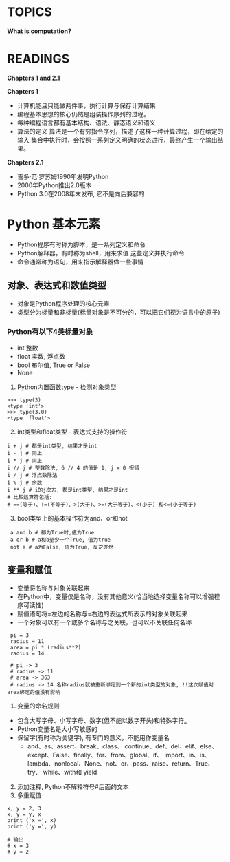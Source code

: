 # TOPICS
**What is computation?**

# READINGS
**Chapters 1 and 2.1**

**Chapters 1**
- 计算机能且只能做两件事，执行计算与保存计算结果
- 编程基本思想的核心仍然是组装操作序列的过程。
- 每种编程语言都有基本结构、语法、静态语义和语义
- 算法的定义
算法是一个有穷指令序列，描述了这样一种计算过程，即在给定的输入 集合中执行时，会按照一系列定义明确的状态进行，最终产生一个输出结果。

**Chapters 2.1**
- 吉多·范·罗苏姆1990年发明Python
- 2000年Python推出2.0版本
- Python 3.0在2008年末发布, 它不是向后兼容的

# Python 基本元素
- Python程序有时称为脚本，是一系列定义和命令
- Python解释器，有时称为shell，用来求值 这些定义并执行命令
- 命令通常称为语句，用来指示解释器做一些事情

## 对象、表达式和数值类型
- 对象是Python程序处理的核心元素
- 类型分为标量和非标量(标量对象是不可分的，可以把它们视为语言中的原子)

### Python有以下4类标量对象
- int 整数
- float 实数, 浮点数
- bool 布尔值, True or False
- None

1. Python内置函数type - 检测对象类型
```
>>> type(3)
<type 'int'>
>>> type(3.0)
<type 'float'>
```
2. int类型和float类型 - 表达式支持的操作符
```
i + j # 都是int类型, 结果才是int
i - j # 同上
i * j # 同上
i // j # 整数除法, 6 // 4 的值是 1, j = 0 报错
i / j # 浮点数除法
i % j # 余数
i ** j # i的j次方, 都是int类型, 结果才是int
# 比较运算符包括:
# ==(等于)、!=(不等于)、>(大于)、>=(大于等于)、<(小于) 和<=(小于等于)
```
3. bool类型上的基本操作符为and、or和not
```
 a and b # 都为True时,值为True
 a or b # a和b至少一个True, 值为true
 not a # a为False, 值为True, 反之亦然
```

## 变量和赋值
- 变量将名称与对象关联起来
- 在Python中，变量仅是名称，没有其他意义(恰当地选择变量名称可以增强程序可读性)
- 赋值语句将=左边的名称与=右边的表达式所表示的对象关联起来
- 一个对象可以有一个或多个名称与之关联，也可以不关联任何名称
```
 pi = 3
 radius = 11
 area = pi * (radius**2)
 radius = 14

 # pi -> 3
 # radius -> 11
 # area -> 363
 # radius -> 14 名称radius就被重新绑定到一个新的int类型的对象, !!这次赋值对area绑定的值没有影响
```
1. 变量的命名规则
- 包含大写字母、小写字母、数字(但不能以数字开头)和特殊字符_
- Python变量名是大小写敏感的
- 保留字(有时称为关键字), 有专门的意义，不能用作变量名
  - and、as、assert、break、class、 continue、def、del、elif、else、except、False、finally、for、from、global、if、 import、in、is、lambda、nonlocal、None、not、or、pass、raise、return、True、try、 while、with和 yield
2. 添加注释, Python不解释符号#后面的文本
3. 多重赋值
```
x, y = 2, 3
x, y = y, x
print ('x =', x)
print ('y =', y)

# 输出
# x = 3
# y = 2
```